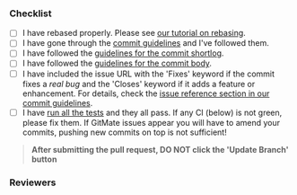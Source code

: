 <!--
Thanks for your contribution!

Reviewing pull requests takes a lot of time and we're all volunteers. Please make sure you go through the following checklist and all items before pinging someone for a review.
-->


### Checklist

- [ ] I have rebased properly. Please see [our tutorial on rebasing](http://coala.io/git#rebasing).
- [ ] I have gone through the [commit guidelines](http://coala.io/commit) and I've followed them.
- [ ] I have followed the [guidelines for the commit shortlog](http://coala.io/commit#shortlog).
- [ ] I have followed the [guidelines for the commit body](http://coala.io/commit#commit-body).
- [ ] I have included the issue URL with the 'Fixes' keyword if the commit fixes a *real bug* and the 'Closes' keyword if it adds a feature or enhancement. For details, check the [issue reference section in our commit guidelines](http://coala.io/commit#issue-reference).
- [ ] I have [run all the tests](http://api.coala.io/en/latest/Developers/Executing_Tests.html) and they all pass. If any CI (below) is not green, please fix them. If GitMate issues appear you will have to amend your commits, pushing new commits on top is not sufficient!

> **After submitting the pull request, DO NOT click the 'Update Branch' button**

### Reviewers

<!--
Please list the Github handles of people you think susceptible to review this PR. Feel free to leave this section blank if you don't know who to tag.
-->

<!--
End note:

As you learn things over your Pull Request please help others on the chat and on PRs to get their stuff right as well!
-->
